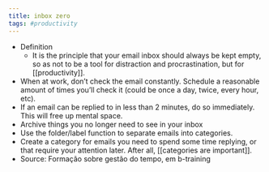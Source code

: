 ```yaml
---
title: inbox zero
tags: #productivity 
---
```


- Definition
	- It is the principle that your email inbox should always be kept empty, so as not to be a tool for distraction and procrastination, but for [[productivity]].
- When at work, don’t check the email constantly. Schedule a reasonable amount of times you’ll check it (could be once a day, twice, every hour, etc).
- If an email can be replied to in less than 2 minutes, do so immediately. This will free up mental space.
- Archive things you no longer need to see in your inbox
- Use the folder/label function to separate emails into categories.
- Create a category for emails you need to spend some time replying, or that require your attention later. After all, [[categories are important]].
- Source: Formação sobre gestão do tempo, em b-training